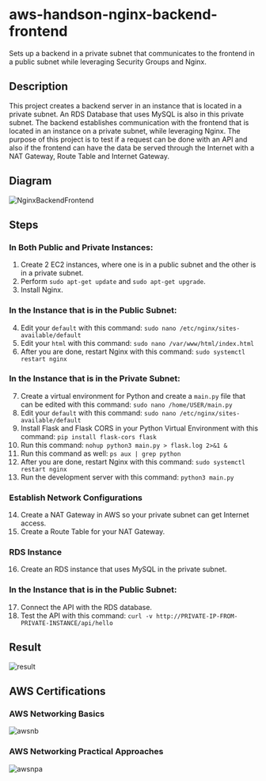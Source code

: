 # aws-handson-nginx-backend-frontend
Sets up a backend in a private subnet that communicates to the frontend in a public subnet while leveraging Security Groups and Nginx.

## Description
This project creates a backend server in an instance that is located in a private subnet. An RDS Database that uses MySQL is also in this private subnet. The backend establishes communication with the frontend that is located in an instance on a private subnet, while leveraging Nginx. The purpose of this project is to test if a request can be done with an API and also if the frontend can have the data be served through the Internet with a NAT Gateway, Route Table and Internet Gateway.

## Diagram
![NginxBackendFrontend](https://github.com/user-attachments/assets/7c79deb6-48ef-4d13-b271-a532b532f60c)

## Steps
### In Both Public and Private Instances:
1. Create 2 EC2 instances, where one is in a public subnet and the other is in a private subnet.
2. Perform `sudo apt-get update` and `sudo apt-get upgrade`.
3. Install Nginx.
### In the Instance that is in the Public Subnet:
4. Edit your `default` with this command: `sudo nano /etc/nginx/sites-available/default`
5. Edit your `html` with this command: `sudo nano /var/www/html/index.html`
6. After you are done, restart Nginx with this command: `sudo systemctl restart nginx`
### In the Instance that is in the Private Subnet:
7. Create a virtual environment for Python and create a `main.py` file that can be edited with this command: `sudo nano /home/USER/main.py`
8. Edit your `default` with this command: `sudo nano /etc/nginx/sites-available/default`
9. Install Flask and Flask CORS in your Python Virtual Environment with this command: `pip install flask-cors flask`
10. Run this command: `nohup python3 main.py > flask.log 2>&1 &`
11. Run this command as well: `ps aux | grep python`
12. After you are done, restart Nginx with this command: `sudo systemctl restart nginx`
13. Run the development server with this command: `python3 main.py`
### Establish Network Configurations
14. Create a NAT Gateway in AWS so your private subnet can get Internet access.
15. Create a Route Table for your NAT Gateway.
### RDS Instance
16. Create an RDS instance that uses MySQL in the private subnet. 
### In the Instance that is in the Public Subnet:
17. Connect the API with the RDS database.
18. Test the API with this command: `curl -v http://PRIVATE-IP-FROM-PRIVATE-INSTANCE/api/hello`

## Result
![result](https://github.com/user-attachments/assets/8000af35-356d-49ea-8338-f8bdca2350bc)

## AWS Certifications

### AWS Networking Basics
![awsnb](https://github.com/user-attachments/assets/b6eec38e-f54a-4bc3-8a9f-043907b1338c)

### AWS Networking Practical Approaches
![awsnpa](https://github.com/user-attachments/assets/d95bae46-af28-49ad-8688-345a06a8846b)

